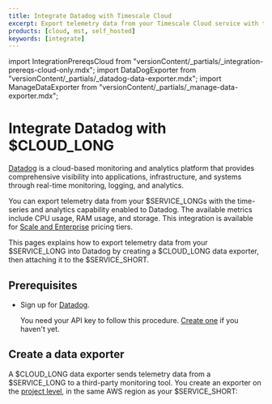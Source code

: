 ```yaml
---
title: Integrate Datadog with Timescale Cloud
excerpt: Export telemetry data from your Timescale Cloud service with time-series and analytics capability to Datadog
products: [cloud, mst, self_hosted]
keywords: [integrate]
---
```


import IntegrationPrereqsCloud from "versionContent/_partials/_integration-prereqs-cloud-only.mdx";
import DataDogExporter from "versionContent/_partials/_datadog-data-exporter.mdx";
import ManageDataExporter from "versionContent/_partials/_manage-data-exporter.mdx";

# Integrate Datadog with $CLOUD_LONG

[Datadog][datadog] is a cloud-based monitoring and analytics platform that provides comprehensive visibility into applications, infrastructure, and systems through real-time monitoring, logging, and analytics.

You can export telemetry data from your $SERVICE_LONGs with the time-series and analytics capability enabled to Datadog. The available metrics include CPU usage, RAM usage, and storage. This integration is available for [Scale and Enterprise][pricing-plan-features]
pricing tiers.

This pages explains how to export telemetry data from your $SERVICE_LONG into Datadog by creating a $CLOUD_LONG data exporter, then attaching it to the $SERVICE_SHORT. 

## Prerequisites

<IntegrationPrereqsCloud />

- Sign up for [Datadog][datadog-signup].

  You need your API key to follow this procedure. [Create one][datadog-api-key] if you haven't yet. 

## Create a data exporter

A $CLOUD_LONG data exporter sends telemetry data from a $SERVICE_LONG to a third-party monitoring
tool. You create an exporter on the [project level][projects], in the same AWS region as your $SERVICE_SHORT: 

<DataDogExporter />

<ManageDataExporter />

[datadog]: https://www.datadoghq.com/
[datadog-signup]: https://www.datadoghq.com/
[projects]: /use-timescale/:currentVersion:/members/
[datadog-api-key]: https://docs.datadoghq.com/account_management/api-app-keys/#add-an-api-key-or-client-token
[pricing-plan-features]: /about/:currentVersion:/pricing-and-account-management/#features-included-in-each-plan